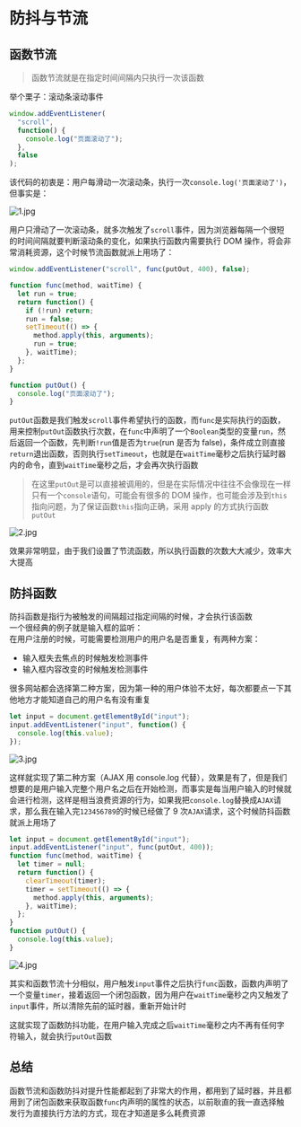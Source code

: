 # 防抖与节流

## 函数节流

> 函数节流就是在指定时间间隔内只执行一次该函数

举个栗子：滚动条滚动事件

```javascript
window.addEventListener(
  "scroll",
  function() {
    console.log("页面滚动了");
  },
  false
);
```

该代码的初衷是：用户每滑动一次滚动条，执行一次`console.log('页面滚动了')`，但事实是：

![1.jpg](https://i.loli.net/2019/03/28/5c9c23639fcec.jpg)

用户只滑动了一次滚动条，就多次触发了`scroll`事件，因为浏览器每隔一个很短的时间间隔就要判断滚动条的变化，如果执行函数内需要执行 DOM 操作，将会非常消耗资源，这个时候节流函数就派上用场了：

```javascript
window.addEventListener("scroll", func(putOut, 400), false);

function func(method, waitTime) {
  let run = true;
  return function() {
    if (!run) return;
    run = false;
    setTimeout(() => {
      method.apply(this, arguments);
      run = true;
    }, waitTime);
  };
}

function putOut() {
  console.log("页面滚动了");
}
```

`putOut`函数是我们触发`scroll`事件希望执行的函数，而`func`是实际执行的函数，用来控制`putOut`函数执行次数，在`func`中声明了一个`Boolean`类型的变量`run`，然后返回一个函数，先判断`!run`值是否为`true`(run 是否为 false)，条件成立则直接`return`退出函数，否则执行`setTimeout`，也就是在`waitTime`毫秒之后执行延时器内的命令，直到`waitTime`毫秒之后，才会再次执行函数

> 在这里`putOut`是可以直接被调用的，但是在实际情况中往往不会像现在一样只有一个`console`语句，可能会有很多的 DOM 操作，也可能会涉及到`this`指向问题，为了保证函数`this`指向正确，采用 apply 的方式执行函数`putOut`

![2.jpg](https://i.loli.net/2019/03/28/5c9c2c099b55b.jpg)

效果非常明显，由于我们设置了节流函数，所以执行函数的次数大大减少，效率大大提高

## 防抖函数

防抖函数是指行为被触发的间隔超过指定间隔的时候，才会执行该函数  
一个很经典的例子就是输入框的监听：  
在用户注册的时候，可能需要检测用户的用户名是否重复，有两种方案：

- 输入框失去焦点的时候触发检测事件
- 输入框内容改变的时候触发检测事件

很多网站都会选择第二种方案，因为第一种的用户体验不太好，每次都要点一下其他地方才能知道自己的用户名有没有重复

```javascript
let input = document.getElementById("input");
input.addEventListener("input", function() {
  console.log(this.value);
});
```

![3.jpg](https://i.loli.net/2019/03/28/5c9c841945b7e.jpg)

这样就实现了第二种方案（AJAX 用 console.log 代替），效果是有了，但是我们想要的是用户输入完整个用户名之后在开始检测，而事实是每当用户输入的时候就会进行检测，这样是相当浪费资源的行为，如果我把`console.log`替换成`AJAX`请求，那么我在输入完`123456789`的时候已经做了 9 次`AJAX`请求，这个时候防抖函数就派上用场了

```javascript
let input = document.getElementById("input");
input.addEventListener("input", func(putOut, 400));
function func(method, waitTime) {
  let timer = null;
  return function() {
    clearTimeout(timer);
    timer = setTimeout(() => {
      method.apply(this, arguments);
    }, waitTime);
  };
}
function putOut() {
  console.log(this.value);
}
```

![4.jpg](https://i.loli.net/2019/03/28/5c9c8ad24ec99.jpg)

其实和函数节流十分相似，用户触发`input`事件之后执行`func`函数，函数内声明了一个变量`timer`，接着返回一个闭包函数，因为用户在`waitTime`毫秒之内又触发了`input`事件，所以清除先前的延时器，重新开始计时

这就实现了函数防抖功能，在用户输入完成之后`waitTime`毫秒之内不再有任何字符输入，就会执行`putOut`函数

## 总结

函数节流和函数防抖对提升性能都起到了非常大的作用，都用到了延时器，并且都用到了闭包函数来获取函数`func`内声明的属性的状态，以前耿直的我一直选择触发行为直接执行方法的方式，现在才知道是多么耗费资源
